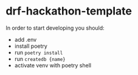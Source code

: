 # drf-hackathon-template

In order to start developing you should:
- add .env
- install poetry
- run `poetry install`
- run `createdb {name}`
- activate venv with poetry shell

